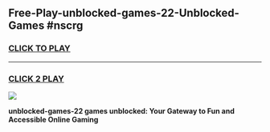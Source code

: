 
## Free-Play-unblocked-games-22-Unblocked-Games #nscrg
<h3>
<a href="https://news.freeplayer.one?title=unblocked-games-22&ref=8M">CLICK TO PLAY</a></h3>
<hr>

<h3>
<a href="https://news.freeplayer.one?title=unblocked-games-22&ref=8M">CLICK 2 PLAY</a>
  
</h3>

<a href="https://news.freeplayer.one?title=unblocked-games-22&ref=8M"><img src="https://clearcache.store/games.png"></a>


**unblocked-games-22 games unblocked: Your Gateway to Fun and Accessible Online Gaming**
